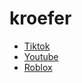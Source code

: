# kroefer
- [Tiktok](https://www.tiktok.com/@kroefer)
- [Youtube](https://www.youtube.com/channel/UCYFBG_q_2JyYpsrvj8h9fQg)
- [Roblox](https://www.roblox.com/users/3500443537/profile?friendshipSourceType=PlayerSearch)
